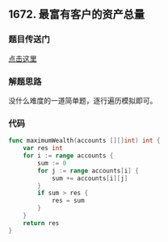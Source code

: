 ## 1672. 最富有客户的资产总量

### 题目传送门

[点击这里](https://leetcode-cn.com/problems/richest-customer-wealth/)

### 解题思路

没什么难度的一道简单题，逐行遍历模拟即可。

### 代码

```go
func maximumWealth(accounts [][]int) int {
    var res int
    for i := range accounts {
        sum := 0
        for j := range accounts[i] {
            sum += accounts[i][j]
        }
        if sum > res {
            res = sum
        }
    }
    return res
}
```